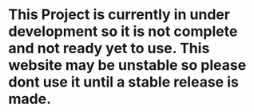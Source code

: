 # This Project is currently in under development so it is not complete and not ready yet to use. This website may be unstable so please dont use it until a stable release is made.
